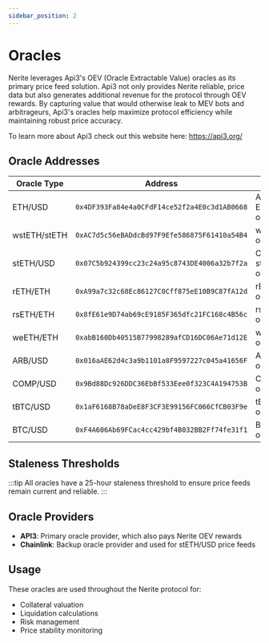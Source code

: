 ```yaml
---
sidebar_position: 2
---
```


# Oracles

Nerite leverages Api3's OEV (Oracle Extractable Value) oracles as its primary price feed solution. Api3 not only provides Nerite reliable, price data but also generates additional revenue for the protocol through OEV rewards. By capturing value that would otherwise leak to MEV bots and arbitrageurs, Api3's oracles help maximize protocol efficiency while maintaining robust price accuracy.

To learn more about Api3 check out this website here: https://api3.org/

## Oracle Addresses

| Oracle Type | Address | Description |
|-------------|---------|-------------|
| ETH/USD | `0x4DF393Fa84e4a0CFdF14ce52f2a4E0c3d1AB0668` | Api3 ETH/USD oracle |
| wstETH/stETH | `0xAC7d5c56eBADdcBd97F9Efe586875F61410a54B4` | wstETH/stETH oracle |
| stETH/USD | `0x07C5b924399cc23c24a95c8743DE4006a32b7f2a` | Chainlink stETH/USD oracle |
| rETH/ETH | `0xA99a7c32c68Ec86127C0Cff875eE10B9C87fA12d` | rETH/ETH oracle |
| rsETH/ETH | `0x8fE61e9D74ab69cE9185F365dfc21FC168c4B56c` | rsETH/ETH oracle |
| weETH/ETH | `0xabB160Db40515B77998289afCD16DC06Ae71d12E` | weETH/ETH oracle |
| ARB/USD | `0x016aAE62d4c3a9b1101a8F9597227c045a41656F` | ARB/USD oracle |
| COMP/USD | `0x9Bd88Dc926DDC36EbBf533Eee0f323C4A194753B` | COMP/USD oracle |
| tBTC/USD | `0x1aF6168B78aDeE8F3CF3E99156FC066CfCB03F9e` | tBTC/USD oracle |
| BTC/USD | `0xF4A606Ab69FCac4cc429bf4B032BB2Ff74fe31f1` | BTC/USD oracle |

## Staleness Thresholds
:::tip
All oracles have a 25-hour staleness threshold to ensure price feeds remain current and reliable.
:::

## Oracle Providers

- **API3**: Primary oracle provider, which also pays Nerite OEV rewards
- **Chainlink**: Backup oracle provider and used for stETH/USD price feeds

## Usage

These oracles are used throughout the Nerite protocol for:
- Collateral valuation
- Liquidation calculations
- Risk management
- Price stability monitoring



